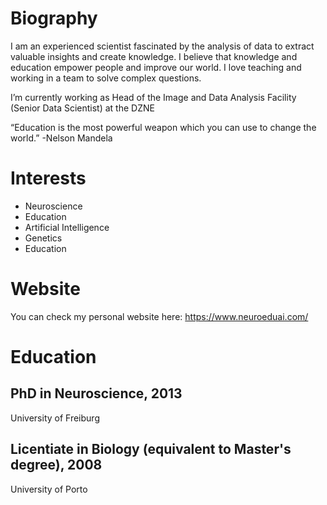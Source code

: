# Biography
I am an experienced scientist fascinated by the analysis of data to extract valuable insights and create knowledge. I believe that knowledge and education empower people and improve our world. I love teaching and working in a team to solve complex questions.

I’m currently working as Head of the Image and Data Analysis Facility (Senior Data Scientist) at the DZNE

“Education is the most powerful weapon which you can use to change the world.” -Nelson Mandela

# Interests

- Neuroscience
- Education
- Artificial Intelligence
- Genetics
- Education

# Website

You can check my personal website here: https://www.neuroeduai.com/

# Education

## PhD in Neuroscience, 2013

University of Freiburg

## Licentiate in Biology (equivalent to Master's degree), 2008

University of Porto



<!--
**amgfernandes/amgfernandes** is a ✨ _special_ ✨ repository because its `README.md` (this file) appears on your GitHub profile.

Here are some ideas to get you started:

- 🔭 I’m currently working on ...
- 🌱 I’m currently learning ...
- 👯 I’m looking to collaborate on ...
- 🤔 I’m looking for help with ...
- 💬 Ask me about ...
- 📫 How to reach me: ...
- 😄 Pronouns: ...
- ⚡ Fun fact: ...
-->

